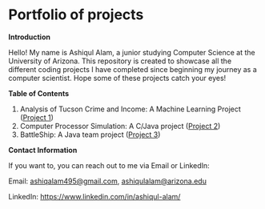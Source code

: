 # Portfolio of projects

**Introduction**

Hello! My name is Ashiqul Alam, a junior studying Computer Science at the University of Arizona. This repository is created to showcase all the different coding projects I have completed since beginning my journey as a computer scientist. Hope some of these projects catch your eyes!

**Table of Contents**

1. Analysis of Tucson Crime and Income: A Machine Learning Project ([Project 1](https://github.com/Ash-Triple9/portfolio_of_projects/tree/f8278d11c01e9011d07aba3230126eb44682c7df/Project%201)) 
2. Computer Processor Simulation: A C/Java project ([Project 2](https://github.com/Ash-Triple9/portfolio_of_projects/tree/b495d785e474eab42aef143e6181e3e87b530aae/Project%202))
3. BattleShip: A Java team project ([Project 3](https://github.com/Ash-Triple9/portfolio_of_projects/tree/b495d785e474eab42aef143e6181e3e87b530aae/Project%203))

**Contact Information**

If you want to, you can reach out to me via Email or LinkedIn:

Email: ashiqalam495@gmail.com, ashiqulalam@arizona.edu

LinkedIn: https://www.linkedin.com/in/ashiqul-alam/
